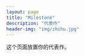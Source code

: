 ```yaml
---
layout: page
title: "Milestone"
description: "代表作"
header-img: "img/zhihu.jpg"
---
```


这个页面放置你的代表作。






